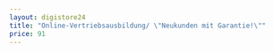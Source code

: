 ```yaml
---
layout: digistore24
title: "Online-Vertriebsausbildung/ \"Neukunden mit Garantie!\""
price: 91
---
```

